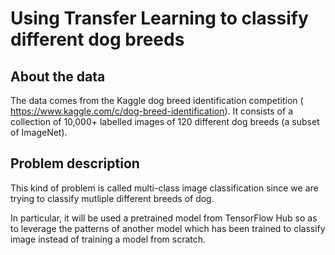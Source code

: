 # Using Transfer Learning to classify different  dog breeds

## About the data

The data comes from the Kaggle dog breed identification competition ( https://www.kaggle.com/c/dog-breed-identification). It consists of a collection of 10,000+ labelled images of 120 different dog breeds (a subset of ImageNet).

## Problem description

This kind of problem is called multi-class image classification since we are trying to classify mutliple different breeds of dog. 

In particular, it will be used a pretrained model from TensorFlow Hub so as to leverage the patterns of another model which has been trained to classify image instead of training a model from scratch.

